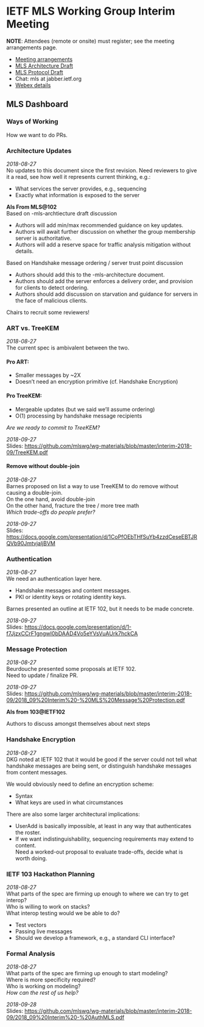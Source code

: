 # IETF MLS Working Group Interim Meeting

**NOTE**: Attendees (remote or onsite) must register; see the meeting arrangements page.

* [Meeting arrangements](https://github.com/mlswg/wg-materials/tree/master/interim-2018-09)
* [MLS Architecture Draft](https://github.com/mlswg/mls-architecture)
* [MLS Protocol Draft](https://github.com/mlswg/mls-protocol)
* Chat: mls at jabber.ietf.org
* [Webex details](https://github.com/mlswg/wg-materials/tree/master/interim-2018-09#remote-participation)

## MLS Dashboard

### Ways of Working

How we want to do PRs.

### Architecture Updates
_2018-08-27_ \
No updates to this document since the first revision. Need reviewers to give it a read, see how well it represents current thinking, e.g.:
* What services the server provides, e.g., sequencing
* Exactly what information is exposed to the server

**AIs From MLS@102**\
Based on -mls-archtiecture draft discussion
* Authors will add min/max recommended guidance on key updates.
* Authors will await further discussion on whether the group membership server is authoritative.
* Authors will add a reserve space for traffic analysis mitigation without details.

Based on Handshake message ordering / server trust point discussion
* Authors should add this to the -mls-architecture document.
* Authors should add the server enforces a delivery order, and provision for clients to detect ordering.
* Authors should add discussion on starvation and guidance for servers in the face of malicious clients.

Chairs to recruit some reviewers!

### ART vs. TreeKEM
_2018-08-27_ \
The current spec is ambivalent between the two.
#### Pro ART:
* Smaller messages by ~2X
* Doesn’t need an encryption primitive (cf. Handshake Encryption)
#### Pro TreeKEM:
* Mergeable updates (but we said we’ll assume ordering)
* O(1) processing by handshake message recipients

_Are we ready to commit to TreeKEM?_

_2018-09-27_ \
Slides: https://github.com/mlswg/wg-materials/blob/master/interim-2018-09/TreeKEM.pdf

#### Remove without double-join
_2018-08-27_ \
Barnes proposed on list a way to use TreeKEM to do remove without causing a double-join.\
On the one hand, avoid double-join\
On the other hand, fracture the tree / more tree math\
_Which trade-offs do people prefer?_

_2018-09-27_ \
Slides: https://docs.google.com/presentation/d/1CoPfOEbTHfSuYb4zzdCeseEBTJRQVb90JmtvjaljBVM

### Authentication
_2018-08-27_ \
We need an authentication layer here.
* Handshake messages and content messages.
* PKI or identity keys or rotating identity keys.

Barnes presented an outline at IETF 102, but it needs to be made concrete.

_2018-09-27_ \
Slides: https://docs.google.com/presentation/d/1-f7JjzxCCrF1gngwI0bDAAD4Vo5eYVsVuAUrk7hckCA


### Message Protection
_2018-08-27_ \
Beurdouche presented some proposals at IETF 102.\
Need to update / finalize PR.

_2018-09-27_ \
Slides: https://github.com/mlswg/wg-materials/blob/master/interim-2018-09/2018_09%20Interim%20-%20MLS%20Message%20Protection.pdf

**AIs from 103@IETF102**

Authors to discuss amongst themselves about next steps

### Handshake Encryption
_2018-08-27_ \
DKG noted at IETF 102 that it would be good if the server could not tell what handshake messages are being sent, or distinguish handshake messages from content messages.

We would obviously need to define an encryption scheme:
* Syntax
* What keys are used in what circumstances

There are also some larger architectural implications:
* UserAdd is basically impossible, at least in any way that authenticates the roster.
* If we want indistinguishability, sequencing requirements may extend to content.\
Need a worked-out proposal to evaluate trade-offs, decide what is worth doing.


### IETF 103 Hackathon Planning
_2018-08-27_ \
What parts of the spec are firming up enough to where we can try to get interop?\
Who is willing to work on stacks?\
What interop testing would we be able to do?
* Test vectors
* Passing live messages
* Should we develop a framework, e.g., a standard CLI interface?

### Formal Analysis
_2018-08-27_ \
What parts of the spec are firming up enough to start modeling?\
Where is more specificity required?\
Who is working on modeling?\
_How can the rest of us help?_

_2018-09-28_ \
Slides: https://github.com/mlswg/wg-materials/blob/master/interim-2018-09/2018_09%20Interim%20-%20AuthMLS.pdf
